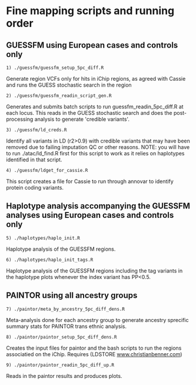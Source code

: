 # Fine mapping scripts and running order


## GUESSFM using European cases and controls only
```
1) ./guessfm/guessfm_setup_5pc_diff.R 
```
Generate region VCFs only for hits in iChip regions, as agreed with Cassie and runs the GUESS stochastic search in the region


```
2) ./guessfm/guessfm_readin_script_gen.R 
```
Generates and submits batch scripts to run guessfm_readin_5pc_diff.R at each locus. This reads in the GUESS stochastic search and does the post-processing analysis to generate 'credible variants'.


```
3) ./guessfm/ld_creds.R 

```
Identify all variants in LD (r2>0.9) with credible variants that may have been removed due to failing imputation QC or other reasons.
NOTE: you will have to run ./atac/ld_find.R first for this script to work as it relies on haplotypes identified in that script.


```
4) ./guessfm/ldget_for_cassie.R
```
This script creates a file for Cassie to run through annovar to identify protein coding variants.


## Haplotype analysis accompanying the GUESSFM analyses using European cases and controls only
```
5) ./haplotypes/haplo_init.R
```
Haplotype analysis of the GUESSFM regions.


```
6) ./haplotypes/haplo_init_tags.R
```
Haplotype analysis of the GUESSFM regions including the tag variants in the haplotype plots whenever the index variant has PP<0.5.


## PAINTOR using all ancestry groups

```
7) ./paintor/meta_by_ancestry_5pc_diff_dens.R
```
Meta-analysis done for each ancestry group to generate ancestry sprecific summary stats for PAINTOR trans ethnic analysis.


```
8) ./paintor/paintor_setup_5pc_diff_dens.R
```
Creates the input files for paintor and the bash scripts to run the regions associatied on the iChip.
Requires (LDSTORE www.christianbenner.com)


```
9) ./paintor/paintor_readin_5pc_diff_up.R
```
Reads in the paintor results and produces plots.


